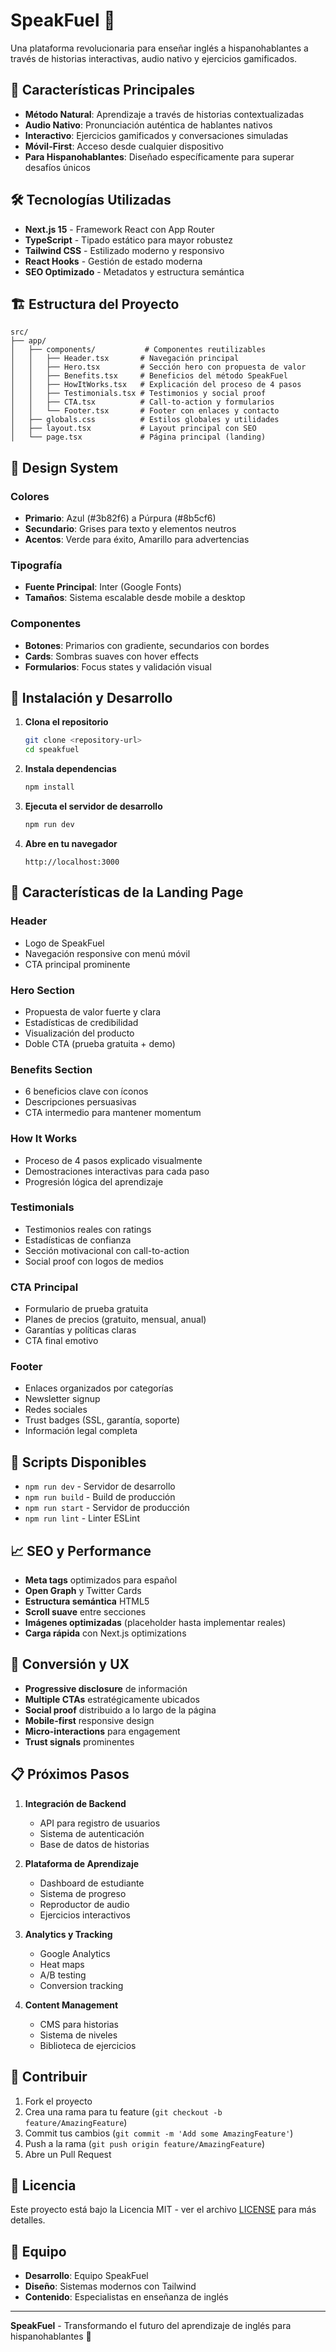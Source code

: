 # SpeakFuel 🚀

Una plataforma revolucionaria para enseñar inglés a hispanohablantes a través de historias interactivas, audio nativo y ejercicios gamificados.

## 🎯 Características Principales

- **Método Natural**: Aprendizaje a través de historias contextualizadas
- **Audio Nativo**: Pronunciación auténtica de hablantes nativos
- **Interactivo**: Ejercicios gamificados y conversaciones simuladas
- **Móvil-First**: Acceso desde cualquier dispositivo
- **Para Hispanohablantes**: Diseñado específicamente para superar desafíos únicos

## 🛠 Tecnologías Utilizadas

- **Next.js 15** - Framework React con App Router
- **TypeScript** - Tipado estático para mayor robustez
- **Tailwind CSS** - Estilizado moderno y responsivo
- **React Hooks** - Gestión de estado moderna
- **SEO Optimizado** - Metadatos y estructura semántica

## 🏗 Estructura del Proyecto

```
src/
├── app/
│   ├── components/           # Componentes reutilizables
│   │   ├── Header.tsx       # Navegación principal
│   │   ├── Hero.tsx         # Sección hero con propuesta de valor
│   │   ├── Benefits.tsx     # Beneficios del método SpeakFuel
│   │   ├── HowItWorks.tsx   # Explicación del proceso de 4 pasos
│   │   ├── Testimonials.tsx # Testimonios y social proof
│   │   ├── CTA.tsx          # Call-to-action y formularios
│   │   └── Footer.tsx       # Footer con enlaces y contacto
│   ├── globals.css          # Estilos globales y utilidades
│   ├── layout.tsx           # Layout principal con SEO
│   └── page.tsx             # Página principal (landing)
```

## 🎨 Design System

### Colores
- **Primario**: Azul (#3b82f6) a Púrpura (#8b5cf6)
- **Secundario**: Grises para texto y elementos neutros
- **Acentos**: Verde para éxito, Amarillo para advertencias

### Tipografía
- **Fuente Principal**: Inter (Google Fonts)
- **Tamaños**: Sistema escalable desde mobile a desktop

### Componentes
- **Botones**: Primarios con gradiente, secundarios con bordes
- **Cards**: Sombras suaves con hover effects
- **Formularios**: Focus states y validación visual

## 🚀 Instalación y Desarrollo

1. **Clona el repositorio**
   ```bash
   git clone <repository-url>
   cd speakfuel
   ```

2. **Instala dependencias**
   ```bash
   npm install
   ```

3. **Ejecuta el servidor de desarrollo**
   ```bash
   npm run dev
   ```

4. **Abre en tu navegador**
   ```
   http://localhost:3000
   ```

## 📱 Características de la Landing Page

### Header
- Logo de SpeakFuel
- Navegación responsive con menú móvil
- CTA principal prominente

### Hero Section
- Propuesta de valor fuerte y clara
- Estadísticas de credibilidad
- Visualización del producto
- Doble CTA (prueba gratuita + demo)

### Benefits Section
- 6 beneficios clave con íconos
- Descripciones persuasivas
- CTA intermedio para mantener momentum

### How It Works
- Proceso de 4 pasos explicado visualmente
- Demostraciones interactivas para cada paso
- Progresión lógica del aprendizaje

### Testimonials
- Testimonios reales con ratings
- Estadísticas de confianza
- Sección motivacional con call-to-action
- Social proof con logos de medios

### CTA Principal
- Formulario de prueba gratuita
- Planes de precios (gratuito, mensual, anual)
- Garantías y políticas claras
- CTA final emotivo

### Footer
- Enlaces organizados por categorías
- Newsletter signup
- Redes sociales
- Trust badges (SSL, garantía, soporte)
- Información legal completa

## 🔧 Scripts Disponibles

- `npm run dev` - Servidor de desarrollo
- `npm run build` - Build de producción
- `npm run start` - Servidor de producción
- `npm run lint` - Linter ESLint

## 📈 SEO y Performance

- **Meta tags** optimizados para español
- **Open Graph** y Twitter Cards
- **Estructura semántica** HTML5
- **Scroll suave** entre secciones
- **Imágenes optimizadas** (placeholder hasta implementar reales)
- **Carga rápida** con Next.js optimizations

## 🎯 Conversión y UX

- **Progressive disclosure** de información
- **Multiple CTAs** estratégicamente ubicados
- **Social proof** distribuido a lo largo de la página
- **Mobile-first** responsive design
- **Micro-interactions** para engagement
- **Trust signals** prominentes

## 📋 Próximos Pasos

1. **Integración de Backend**
   - API para registro de usuarios
   - Sistema de autenticación
   - Base de datos de historias

2. **Plataforma de Aprendizaje**
   - Dashboard de estudiante
   - Sistema de progreso
   - Reproductor de audio
   - Ejercicios interactivos

3. **Analytics y Tracking**
   - Google Analytics
   - Heat maps
   - A/B testing
   - Conversion tracking

4. **Content Management**
   - CMS para historias
   - Sistema de niveles
   - Biblioteca de ejercicios

## 🤝 Contribuir

1. Fork el proyecto
2. Crea una rama para tu feature (`git checkout -b feature/AmazingFeature`)
3. Commit tus cambios (`git commit -m 'Add some AmazingFeature'`)
4. Push a la rama (`git push origin feature/AmazingFeature`)
5. Abre un Pull Request

## 📄 Licencia

Este proyecto está bajo la Licencia MIT - ver el archivo [LICENSE](LICENSE) para más detalles.

## 👥 Equipo

- **Desarrollo**: Equipo SpeakFuel
- **Diseño**: Sistemas modernos con Tailwind
- **Contenido**: Especialistas en enseñanza de inglés

---

**SpeakFuel** - Transformando el futuro del aprendizaje de inglés para hispanohablantes 🌟
